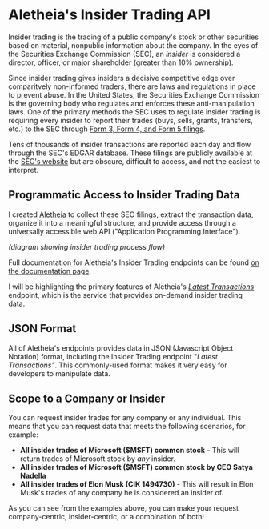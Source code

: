 # Aletheia's Insider Trading API
Insider trading is the trading of a public company's stock or other securities based on material, nonpublic information about the company. In the eyes of the Securities Exchange Commission (SEC), an *insider* is considered a director, officer, or major shareholder (greater than 10% ownership). 

Since insider trading gives insiders a decisive competitive edge over comparitvely non-informed traders, there are laws and regulations in place to prevent abuse. In the United States, the Securities Exchange Commission is the governing body who regulates and enforces these anti-manipulation laws. One of the primary methods the SEC uses to regulate insider trading is requiring every insider to report their trades (buys, sells, grants, transfers, etc.) to the SEC through [Form 3, Form 4, and Form 5 filings](https://www.sec.gov/files/forms-3-4-5.pdf).

Tens of thousands of insider transactions are reported each day and flow through the SEC's EDGAR database. These filings are publicly available at the [SEC's website](https://www.sec.gov/edgar/searchedgar/companysearch.html) but are obscure, difficult to access, and not the easiest to interpret.

## Programmatic Access to Insider Trading Data
I created [Aletheia](https://aletheiaapi.com/) to collect these SEC filings, extract the transaction data, organize it into a meaningful structure, and provide access through a universally accessible web API ("Application Programming Interface").

*(diagram showing insider trading process flow)*

Full documentation for Aletheia's Insider Trading endpoints can be found [on the documentation page](https://aletheiaapi.com/docs). 

I will be highlighting the primary features of Aletheia's [*Latest Transactions*](https://aletheiaapi.com/docs/#latest-transactions) endpoint, which is the service that provides on-demand insider trading data.

## JSON Format
All of Aletheia's endpoints provides data in JSON (Javascript Object Notation) format, including the Insider Trading endpoint "*Latest Transactions"*. This commonly-used format makes it very easy for developers to manipulate data.

## Scope to a Company or Insider
You can request insider trades for any company or any individual. This means that you can request data that meets the following scenarios, for example:
- **All insider trades of Microsoft ($MSFT) common stock** - This will return trades of Microsoft stock by *any* insider.
- **All insider trades of Microsoft ($MSFT) common stock by CEO Satya Nadella**
- **All insider trades of Elon Musk (CIK 1494730)** - This will result in Elon Musk's trades of any company he is considered an insider of.

As you can see from the examples above, you can make your request company-centric, insider-centric, or a combination of both!